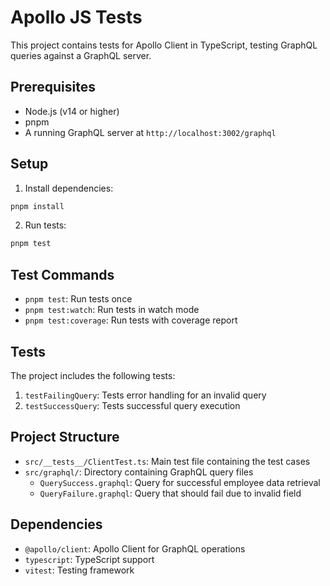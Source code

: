 # Apollo JS Tests

This project contains tests for Apollo Client in TypeScript, testing GraphQL queries against a GraphQL server.

## Prerequisites

- Node.js (v14 or higher)
- pnpm
- A running GraphQL server at `http://localhost:3002/graphql`

## Setup

1. Install dependencies:
```bash
pnpm install
```

2. Run tests:
```bash
pnpm test
```

## Test Commands

- `pnpm test`: Run tests once
- `pnpm test:watch`: Run tests in watch mode
- `pnpm test:coverage`: Run tests with coverage report

## Tests

The project includes the following tests:

1. `testFailingQuery`: Tests error handling for an invalid query
2. `testSuccessQuery`: Tests successful query execution

## Project Structure

- `src/__tests__/ClientTest.ts`: Main test file containing the test cases
- `src/graphql/`: Directory containing GraphQL query files
  - `QuerySuccess.graphql`: Query for successful employee data retrieval
  - `QueryFailure.graphql`: Query that should fail due to invalid field

## Dependencies

- `@apollo/client`: Apollo Client for GraphQL operations
- `typescript`: TypeScript support
- `vitest`: Testing framework 